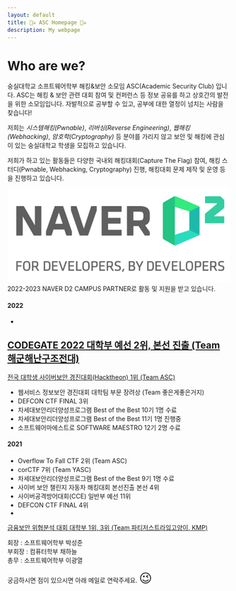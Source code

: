 ```yaml
---
layout: default
title: 🏴‍☠️ ASC Homepage 🏴‍☠️
description: My webpage
---
```

# Who are we?
숭실대학교 소프트웨어학부 해킹&보안 소모임 ASC(Academic Security Club) 입니다. ASC는 해킹 & 보안 관련 대회 참여 및 컨퍼런스 등 정보 공유를 하고 상호간의 발전을 위한 소모임입니다. 자발적으로 공부할 수 있고, 공부에 대한 열정이 넘치는 사람을 찾습니다!

저희는 *시스템해킹(Pwnable)*, *리버싱(Reverse Engineering)*, *웹해킹(Webhacking)*, *암호학(Cryptography)* 등 분야를 가리지 않고 보안 및 해킹에 관심이 있는 숭실대학교 학생을 모집하고 있습니다. 

저희가 하고 있는 활동들은 다양한 국내외 해킹대회(Capture The Flag) 참여, 해킹 스터디(Pwnable, Webhacking, Cryptography) 진행, 해킹대회 문제 제작 및 운영 등을 진행하고 있습니다.

<img src="assets/img/naver_d2_slogan.png" alt="">
2022-2023 NAVER D2 CAMPUS PARTNER로 활동 및 지원을 받고 있습니다.

#### 2022
- 
[CODEGATE 2022 대학부 예선 2위, 본선 진출 (Team 해군해난구조전대)](http://www.safetimes.co.kr/news/articleView.html?idxno=108259)
- 
[전국 대학생 사이버보안 경진대회(Hacktheon) 1위 (Team ASC)](https://www.smartcitytoday.co.kr/news/articleView.html?idxno=24207)
- 웹서비스 정보보안 경진대회 대학팀 부문 장려상 (Team 좋은게좋은거지)
- DEFCON CTF FINAL 3위
- 차세대보안리더양성프로그램 Best of the Best 10기 1명 수료
- 차세대보안리더양성프로그램 Best of the Best 11기 1명 진행중
- 소프트웨어마에스트로 SOFTWARE MAESTRO 12기 2명 수료

#### 2021
- Overflow To Fall CTF 2위 (Team ASC)
- corCTF 7위 (Team YASC)
- 차세대보안리더양성프로그램 Best of the Best 9기 1명 수료
- 사이버 보안 챌린지 자동차 해킹대회 본선진출 본선 4위
- 사이버공격방어대회(CCE) 일반부 예선 11위
- DEFCON CTF FINAL 4위
- 
[금융보안 위협분석 대회 대학부 1위, 3위 (Team 파티저스트라잌고양이, KMP)](https://www.boannews.com/media/view.asp?idx=101909)

회장 : 소프트웨어학부 박성준  
부회장 : 컴퓨터학부 채하늘  
총무 : 소프트웨어학부 이광열  

궁금하시면 점이 있으시면 아래 메일로 연락주세요. <span style="font-size: 2em;">😉</span>
